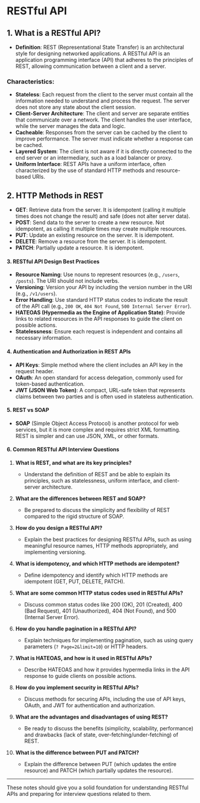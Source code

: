 # RESTful API

## 1. What is a RESTful API?
- **Definition**: REST (Representational State Transfer) is an architectural style for designing networked applications. A RESTful API is an application programming interface (API) that adheres to the principles of REST, allowing communication between a client and a server.
### Characteristics:
  - **Stateless**: Each request from the client to the server must contain all the information needed to understand and process the request. The server does not store any state about the client session.
  - **Client-Server Architecture**: The client and server are separate entities that communicate over a network. The client handles the user interface, while the server manages the data and logic.
  - **Cacheable**: Responses from the server can be cached by the client to improve performance. The server must indicate whether a response can be cached.
  - **Layered System**: The client is not aware if it is directly connected to the end server or an intermediary, such as a load balancer or proxy.
  - **Uniform Interface**: REST APIs have a uniform interface, often characterized by the use of standard HTTP methods and resource-based URIs.

## 2. HTTP Methods in REST
- **GET**: Retrieve data from the server. It is idempotent (calling it multiple times does not change the result) and safe (does not alter server data).
- **POST**: Send data to the server to create a new resource. Not idempotent, as calling it multiple times may create multiple resources.
- **PUT**: Update an existing resource on the server. It is idempotent.
- **DELETE**: Remove a resource from the server. It is idempotent.
- **PATCH**: Partially update a resource. It is idempotent.

#### **3. RESTful API Design Best Practices**
- **Resource Naming**: Use nouns to represent resources (e.g., `/users`, `/posts`). The URI should not include verbs.
- **Versioning**: Version your API by including the version number in the URI (e.g., `/v1/users`).
- **Error Handling**: Use standard HTTP status codes to indicate the result of the API call (e.g., `200 OK`, `404 Not Found`, `500 Internal Server Error`).
- **HATEOAS (Hypermedia as the Engine of Application State)**: Provide links to related resources in the API responses to guide the client on possible actions.
- **Statelessness**: Ensure each request is independent and contains all necessary information.

#### **4. Authentication and Authorization in REST APIs**
- **API Keys**: Simple method where the client includes an API key in the request header.
- **OAuth**: An open standard for access delegation, commonly used for token-based authentication.
- **JWT (JSON Web Token)**: A compact, URL-safe token that represents claims between two parties and is often used in stateless authentication.

#### **5. REST vs SOAP**
- **SOAP** (Simple Object Access Protocol) is another protocol for web services, but it is more complex and requires strict XML formatting. REST is simpler and can use JSON, XML, or other formats.

#### **6. Common RESTful API Interview Questions**

1. **What is REST, and what are its key principles?**
   - Understand the definition of REST and be able to explain its principles, such as statelessness, uniform interface, and client-server architecture.

2. **What are the differences between REST and SOAP?**
   - Be prepared to discuss the simplicity and flexibility of REST compared to the rigid structure of SOAP.

3. **How do you design a RESTful API?**
   - Explain the best practices for designing RESTful APIs, such as using meaningful resource names, HTTP methods appropriately, and implementing versioning.

4. **What is idempotency, and which HTTP methods are idempotent?**
   - Define idempotency and identify which HTTP methods are idempotent (GET, PUT, DELETE, PATCH).

5. **What are some common HTTP status codes used in RESTful APIs?**
   - Discuss common status codes like 200 (OK), 201 (Created), 400 (Bad Request), 401 (Unauthorized), 404 (Not Found), and 500 (Internal Server Error).

6. **How do you handle pagination in a RESTful API?**
   - Explain techniques for implementing pagination, such as using query parameters (`? Page=2&limit=10`) or HTTP headers.

7. **What is HATEOAS, and how is it used in RESTful APIs?**
   - Describe HATEOAS and how it provides hypermedia links in the API response to guide clients on possible actions.

8. **How do you implement security in RESTful APIs?**
   - Discuss methods for securing APIs, including the use of API keys, OAuth, and JWT for authentication and authorization.

9. **What are the advantages and disadvantages of using REST?**
   - Be ready to discuss the benefits (simplicity, scalability, performance) and drawbacks (lack of state, over-fetching/under-fetching) of REST.

10. **What is the difference between PUT and PATCH?**
    - Explain the difference between PUT (which updates the entire resource) and PATCH (which partially updates the resource).

---

These notes should give you a solid foundation for understanding RESTful APIs and preparing for interview questions related to them.